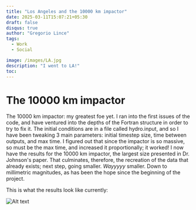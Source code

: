 ```yaml
---
title: "Los Angeles and the 10000 km impactor"
date: 2025-03-11T15:07:21+05:30
draft: false 
disqus: true
author: "Gregorio Lince"
tags:
  - Work
  - Social

image: /images/LA.jpg
description: "I went to LA!"
toc:
---
```


# The 10000 km impactor

The 10000 km impactor: my greatest foe yet. I ran into the first issues of the code, and have ventured into the depths of the Fortran structure in order to try to fix it. The initial conditions are in a file called hydro.input, and so I have been tweaking 3 main parameters: initial timestep size, time between outputs, and max time. I figured out that since the impactor is so massive, so must be the max time, and increased it proportionally; it worked! I now have the results for the 10000 km impactor, the largest size presented in Dr. Johnson's paper. That culminates, therefore, the recreation of the data that already exists; next step, going smaller. _Wayyyyy_ smaller. Down to millimetric magnitudes, as has been the hope since the beginning of the project. 

This is what the results look like currently:

![Alt text](/images/whatsapp1.jpeg "Current results")